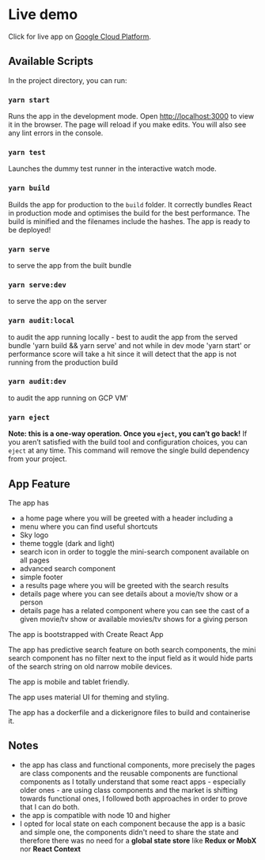# Live demo
Click for live app on [Google Cloud Platform](http://34.89.30.180/).
## Available Scripts
In the project directory, you can run:

### `yarn start`
Runs the app in the development mode.
Open [http://localhost:3000](http://localhost:3000) to view it in the browser.
The page will reload if you make edits.
You will also see any lint errors in the console.

### `yarn test`
Launches the dummy test runner in the interactive watch mode.

### `yarn build`
Builds the app for production to the `build` folder.
It correctly bundles React in production mode and optimises the build for the best performance.
The build is minified and the filenames include the hashes.
The app is ready to be deployed!

### `yarn serve`
to serve the app from the built bundle

### `yarn serve:dev`
to serve the app on the server

### `yarn audit:local`
to audit the app running locally - best to audit the app from the served bundle 'yarn build && yarn serve' and not while in dev mode 'yarn start' or performance score will take a hit since it will detect that the app is not running from the production build

### `yarn audit:dev`
to audit the app running on GCP VM'

### `yarn eject`
**Note: this is a one-way operation. Once you `eject`, you can’t go back!**
If you aren’t satisfied with the build tool and configuration choices, you can `eject` at any time. This command will remove the single build dependency from your project.

## App Feature
The app has
- a home page where you will be greeted with a header including a
- menu where you can find useful shortcuts
- Sky logo
- theme toggle (dark and light)
- search icon in order to toggle the mini-search component available on all pages
- advanced search component
- simple footer
- a results page where you will be greeted with the search results
- details page where you can see details about a movie/tv show or a person
- details page has a related component where you can see the cast of a given movie/tv show or available movies/tv shows for a giving person

The app is bootstrapped with Create React App

The app has predictive search feature on both search components, the mini search component has no filter next to the input field as it would hide parts of the search string on old narrow mobile devices.

The app is mobile and tablet friendly.

The app uses material UI for theming and styling.

The app has a dockerfile and a dickerignore files to build and containerise it.
## Notes
- the app has class and functional components, more precisely the pages are class components and the reusable components are functional components as I totally understand that some react apps - especially older ones - are using class components and the market is shifting towards functional ones, I followed both approaches in order to prove that I can do both.
- the app is compatible with node 10 and higher
- I opted for local state on each component because the app is a basic and simple one, the components didn't need to share the state and therefore there was no need for a **global state store** like **Redux or MobX** nor **React Context**
